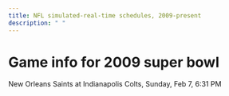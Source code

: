 ```yaml
---
title: NFL simulated-real-time schedules, 2009-present
description: " "
---
```


# Game info for 2009 super bowl

New Orleans Saints at Indianapolis Colts, Sunday, Feb 7, 6:31 PM

